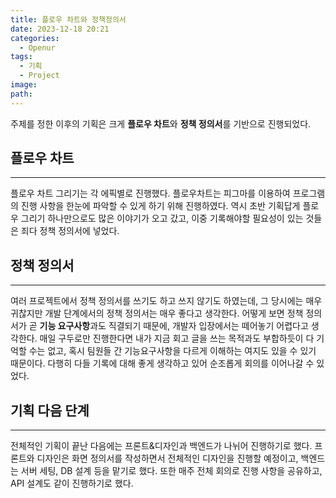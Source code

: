 ```yaml
---
title: 플로우 차트와 정책정의서
date: 2023-12-18 20:21
categories:
  - Openur
tags:
  - 기획
  - Project
image: 
path:
---
```

주제를 정한 이후의 기획은 크게 **플로우 차트**와 **정책 정의서**를 기반으로 진행되었다.

## 플로우 차트
---
플로우 차트 그리기는 각 에픽별로 진행했다. 플로우차트는 피그마를 이용하여 프로그램의 진행 사항을 한눈에 파악할 수 있게 하기 위해 진행하였다. 역시 초반 기획답게 플로우 그리기 하나만으로도 많은 이야기가 오고 갔고, 이중 기록해야할 필요성이 있는 것들은 죄다 정책 정의서에 넣었다.

## 정책 정의서
---
여러 프로젝트에서 정책 정의서를 쓰기도 하고 쓰지 않기도 하였는데, 그 당시에는 매우 귀찮지만 개발 단계에서의 정책 정의서는 매우 좋다고 생각한다. 어떻게 보면 정책 정의서가 곧 **기능 요구사항**과도 직결되기 때문에, 개발자 입장에서는 떼어놓기 어렵다고 생각한다. 매일 구두로만 진행한다면 내가 지금 회고 글을 쓰는 목적과도 부합하듯이 다 기억할 수는 없고, 혹시 팀원들 간 기능요구사항을 다르게 이해하는 여지도 있을 수 있기 때문이다. 다행히 다들 기록에 대해 좋게 생각하고 있어 순조롭게 회의를 이어나갈 수 있었다.

## 기획 다음 단계
---
전체적인 기획이 끝난 다음에는 프론트&디자인과 백엔드가 나뉘어 진행하기로 했다. 프론트와 디자인은 화면 정의서를 작성하면서 전체적인 디자인을 진행할 예정이고, 백엔드는 서버 세팅, DB 설계 등을 맡기로 했다. 또한 매주 전체 회의로 진행 사항을 공유하고, API 설계도 같이 진행하기로 했다.